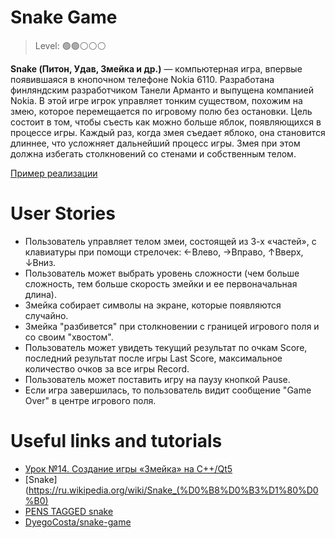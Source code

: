 # Snake Game 

> Level: 🟢🟢⚪️⚪️⚪️

**Snake (Питон, Удав, Змейка и др.)** — компьютерная игра, впервые появившаяся в кнопочном телефоне Nokia 6110. Разработана финляндским разработчиком Танели Арманто и выпущена компанией Nokia. В этой игре игрок управляет тонким существом, похожим на змею, которое перемещается по игровому полю без остановки. Цель состоит в том, чтобы съесть как можно больше яблок, появляющихся в процессе игры. Каждый раз, когда змея съедает яблоко, она становится длиннее, что усложняет дальнейший процесс игры. Змея при этом должна избегать столкновений со стенами и собственным телом.

[Пример реализации](https://rodrilima.github.io/js-snake-game/)

# User Stories

- Пользователь управляет телом змеи, состоящей из 3-х «частей», с клавиатуры при помощи стрелочек: ←Влево, →Вправо, ↑Вверх, ↓Вниз. 
- Пользователь может выбрать уровень сложности (чем больше сложность, тем больше скорость змейки и ее первоначальная длина).
- Змейка собирает символы на экране, которые появляются случайно.
- Змейка "разбивется" при столкновении с границей игрового поля и со своим "хвостом".
- Пользователь может увидеть текущий результат по очкам Score, последний результат после игры Last Score, максимальное количество очков за все игры Record.
- Пользователь может поставить игру на паузу кнопкой Pause.
- Если игра завершилась, то пользователь видит сообщение "Game Over" в центре игрового поля.

# Useful links and tutorials

- [Урок №14. Создание игры «Змейка» на C++/Qt5](https://ravesli.com/urok-14-sozdaem-igru-zmejka-v-qt5/)
- [Snake](https://ru.wikipedia.org/wiki/Snake_(%D0%B8%D0%B3%D1%80%D0%B0)
- [PENS TAGGED snake](https://codepen.io/tag/snake)
- [DyegoCosta/snake-game](https://github.com/DyegoCosta/snake-game)
